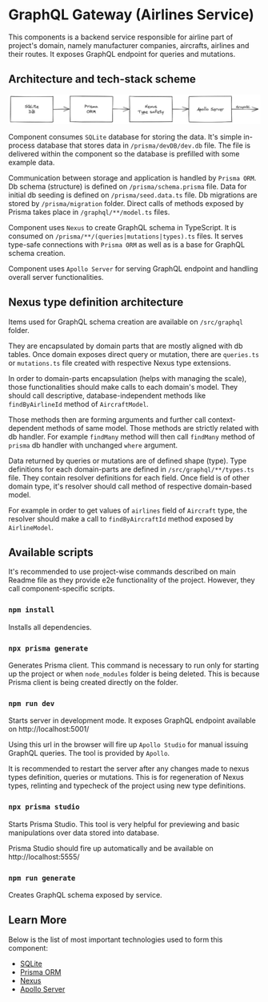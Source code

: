 # GraphQL Gateway (Airlines Service)

This components is a backend service responsible for airline part of project's domain, namely manufacturer companies, aircrafts, airlines and their routes. It exposes GraphQL endpoint for queries and mutations.

## Architecture and tech-stack scheme

![Architecture schema](./readme-img/airline-service-architectural-schema.png)

Component consumes `SQLite` database for storing the data. It's simple in-process database that stores data in `/prisma/devDB/dev.db` file. The file is delivered within the component so the database is prefilled with some example data.

Communication between storage and application is handled by `Prisma ORM`. Db schema (structure) is defined on `/prisma/schema.prisma` file. Data for initial db seeding is defined on `/prisma/seed.data.ts` file. Db migrations are stored by `/prisma/migration` folder. Direct calls of methods exposed by Prisma takes place in `/graphql/**/model.ts` files.

Component uses `Nexus` to create GraphQL schema in TypeScript. It is consumed on `/prisma/**/(queries|mutations|types).ts` files. It serves type-safe connections with `Prisma ORM` as well as is a base for GraphQL schema creation.

Component uses `Apollo Server` for serving GraphQL endpoint and handling overall server functionalities.

## Nexus type definition architecture

Items used for GraphQL schema creation are available on `/src/graphql` folder.

They are encapsulated by domain parts that are mostly aligned with db tables. Once domain exposes direct query or mutation, there are `queries.ts` or `mutations.ts` file created with respective Nexus type extensions.

In order to domain-parts encapsulation (helps with managing the scale), those functionalities should make calls to each domain's model. They should call descriptive, database-independent methods like `findByAirlineId` method of `AircraftModel`.

Those methods then are forming arguments and further call context-dependent methods of same model. Those methods are strictly related with db handler. For example `findMany` method will then call `findMany` method of `prisma` db handler with unchanged `where` argument.

Data returned by queries or mutations are of defined shape (type). Type definitions for each domain-parts are defined in `/src/graphql/**/types.ts` file. They contain resolver definitions for each field. Once field is of other domain type, it's resolver should call method of respective domain-based model.

For example in order to get values of  `airlines` field of `Aircraft` type, the resolver should make a call to `findByAircraftId` method exposed by `AirlineModel`.

## Available scripts

It's recommended to use project-wise commands described on main Readme file as they provide e2e functionality of the project. However, they call component-specific scripts.

### `npm install`

Installs all dependencies.

### `npx prisma generate`

Generates Prisma client. This command is necessary to run only for starting up the project or when `node_modules` folder is being deleted. This is because Prisma client is being created directly on the folder.

### `npm run dev`

Starts server in development mode. It exposes GraphQL endpoint available on http://localhost:5001/

Using this url in the browser will fire up `Apollo Studio` for manual issuing GraphQL queries. The tool is provided by `Apollo`.

It is recommended to restart the server after any changes made to nexus types definition, queries or mutations. This is for regeneration of Nexus types, relinting and typecheck of the project using new type definitions.

### `npx prisma studio`

Starts Prisma Studio. This tool is very helpful for previewing and basic manipulations over data stored into database.

Prisma Studio should fire up automatically and be available on http://localhost:5555/

### `npm run generate`

Creates GraphQL schema exposed by service.

## Learn More

Below is the list of most important technologies used to form this component:

- [SQLite](https://www.sqlite.org/index.html)
- [Prisma ORM](https://www.prisma.io/docs/)
- [Nexus](https://nexusjs.org/docs/)
- [Apollo Server](https://www.apollographql.com/docs/apollo-server/)
